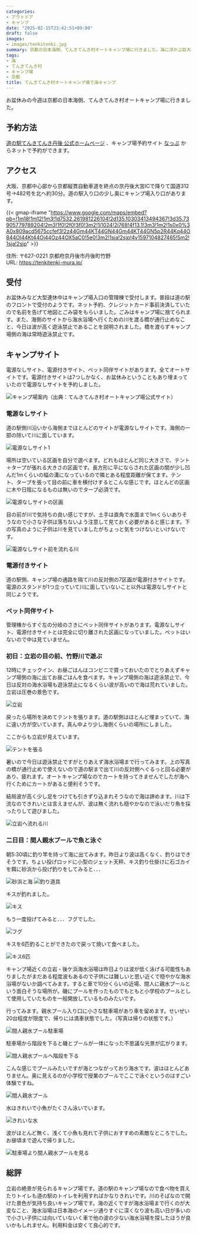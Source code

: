 ```yaml
---
categories:
- アウトドア
- キャンプ
date: "2025-02-15T23:42:51+09:00"
draft: false
images: 
- images/tenkitenki.jpg
summary: 京都の日本海側、てんきてんき村オートキャンプ場に行きました。海に浮かぶ巨大な一枚岩、立岩が眼の前にあります。海の中にプールを作ってしまった間人親水プールも楽しく遊べおすすめです。
tags:
- 海
- てんきてんき村
- キャンプ場
- 京都
title: てんきてんき村オートキャンプ場で海キャンプ
---
```


お盆休みの今週は京都の日本海側、てんきてんき村オートキャンプ場に行きました。

## 予約方法

[道の駅てんきてんき丹後 公式ホームページ](https://tenkitenki-mura.jp/)
、キャンプ場予約サイト [なっぷ](https://www.nap-camp.com/)
からネットで予約ができます。

## アクセス

大阪、京都中心部から京都縦貫自動車道を終点の京丹後大宮ICで降りて国道312号→482号を北へ約30分。道の駅入り口の少し奥にキャンプ場入り口があります。

{{< gmap-iframe "https://www.google.com/maps/embed?pb=!1m18!1m12!1m3!1d7532.261981226104!2d135.10303413494367!3d35.73905779789204!2m3!1f0!2f0!3f0!3m2!1i1024!2i768!4f13.1!3m3!1m2!1s0x0%3A0x809acd5675ccfef3!2z44Gm44KT44GN44Gm44KT44GN5p2R44Kq44O844OI44Kt44Oj44Oz44OX5aC0!5e0!3m2!1sja!2sjp!4v1597104827465!5m2!1sja!2sjp" >}}

住所: 〒627-0221 京都府京丹後市丹後町竹野\
URL: <https://tenkitenki-mura.jp/>

## 受付

お盆休みなど大型連休中はキャンプ場入口の管理棟で受付します。普段は道の駅のフロントで受付のようです。ネット予約、クレジットカード事前決済していたので名前を告げて地図とごみ袋をもらいました。ごみはキャンプ場に捨てられます。また、海側のサイトから海水浴場へ行くための川を渡る橋が通行止めなこと、今日は波が高く遊泳禁止であることを説明されました。橋を渡らずキャンプ場側の海は常時遊泳禁止です。

## キャンプサイト

電源なしサイト、電源付きサイト、ペット同伴サイトがあります。全てオートサイトです。電源付きサイトは7つしかなく、お盆休みということもあり埋まっていたので電源なしサイトを予約しました。

![キャンプ場案内（出典：てんきてんき村オートキャンプ場公式サイト）](./images/screenshot.png)

### 電源なしサイト

道の駅側川沿いから海側までほとんどのサイトが電源なしサイトです。海側の一部の除いて川に面しています。

![電源なしサイト1](./images/IMG_5062.jpg)

場所は空いている区画を自分で選べます。どれもほとんど同じ大きさで、テント＋タープが張れる大きさの区画です。長方形に平にならされた区画の間が少し凹んだ1mくらいの幅の溝になっているので隣とある程度距離が保てます。テント、タープを張って目の前に車を横付けするとこんな感じです。ほとんどの区画に木や日陰になるものは無いのでタープ必須です。

![電源なしサイトの区画](./images/IMG_5063.jpg)

目の前が川で気持ちの良い感じですが、土手は直角で水面まで1mくらいありそうなので小さな子供は落ちないよう注意して見ておく必要があると感じます。下の写真のように子供は川を見ていましたがちょっと気をつけないといけないです。

![電源なしサイト前を流れる川](./images/IMG_5060.jpg)

### 電源付きサイト

道の駅側、キャンプ場の通路を隔て川の反対側の7区画が電源付きサイトです。電源のスタンドが1つ立っていて川に面していないこと以外は電源なしサイトと同じようです。

### ペット同伴サイト

管理棟からすぐ左の分岐のさきにペット同伴サイトがあります。電源なしサイト、電源付きサイトとは完全に切り離された区画になっていました。ペットはいないので中は見ていません。

### 初日：立岩の目の前、竹野川で遊ぶ

12時にチェックイン、お昼ごはんはコンビニで買っておいたのでとりあえずキャンプ場側の海に出てお昼ごはんを食べます。キャンプ場側の海は遊泳禁止で、今日は反対の海水浴場も遊泳禁止になるくらい波が高いので海は荒れていました。立岩は圧巻の景色です。

![立岩](./images/IMG_5058.jpg)

戻ったら場所を決めてテントを張ります。道の駅側はほとんど埋まっていて、海に違い方が空いています。真ん中より少し海側くらいの場所にしました。

ここからも立岩が見えています。

![テントを張る](./images/IMG_5061.jpg)

暑いので今日は遊泳禁止ですがとりあえず海水浴場まで行ってみます。上の写真の橋が通行止めで使えないので道の駅まで出て川の反対側へぐるっと回る必要があり、疲れます。オートキャンプ場なのでカートを持ってきませんでしたが海へ行くためにカートがあると便利そうです。

結局波が高く少し足をつけても引きずり込まれそうなので海は諦めます。川は下流なのできれいとは言えませんが、波は無く流れも穏やかなので泳いだり魚を採ったりして遊びました。

![立岩へ流れる川](./images/IMG_5057.jpg)

### 二日目：間人親水プールで魚と泳ぐ

朝5:30頃に釣り竿を持って海に出てみます。昨日より波は高くなく、釣りはできそうです。ちょい投げロッドに小型のジェット天秤、キス釣り仕掛けに石ゴカイを餌に砂浜から投げ釣りをしてみると．．．

![砂浜と海](./images/IMG_5082.jpg) ![釣り道具](./images/IMG_5079.jpg)

キスが釣れました。

![キス](./images/IMG_5080.jpg)

もう一度投げてみると．．．フグでした。

![フグ](./images/IMG_5085.jpg)

キスを6匹釣ることができたので戻って焼いて食べました。

![キス6匹](./images/IMG_5087.jpg)

キャンプ場近くの立岩・後ケ浜海水浴場は昨日よりは波が低く泳げる可能性もありましたがまだある程度波もあるので子供には難しいと思い近くで穏やかな海水浴場がないか調べてみます。すると車で10分くらいの近場、間人に親水プールという面白そうな場所が。磯にプールを作ったものでもともと小学校のプールとして使用していたものを一般開放しているものみたいです。

行ってみます。親水プール入り口に小さな駐車場があり車を留めます。せいぜい20台程度が限度で、帰りには満車状態でした。（写真は帰りの状態です。）

![間人親水プール駐車場](./images/IMG_5106_1.jpg)

駐車場から階段を下ると磯とプールが一体になった不思議な光景が広がります。

![間人親水プールへ階段を下る](./images/IMG_5091.jpg)

こんな感じでプールみたいですが海とつながっており海水です。波はほとんどありません。奥に見えるのが小学校で授業のプールでここで泳ぐというのはすごい体験ですね。

![間人親水プール](./images/IMG_5093.jpg)

水はきれいで小魚がたくさん泳いでいます。

![きれいな水](./images/IMG_5095.jpg)

波がほとんど無く、浅くて小魚も見れて子供におすすめの素敵なところでした。お昼頃まで遊んで帰りました。

![駐車場より間人親水プールを見る](./images/IMG_5104_01.jpg)

## 総評

立岩の絶景が見られるキャンプ場です。道の駅のキャンプ場なので食べ物を買えたりトイレも道の駅のトイレを利用すればかなりきれいです。川のそばなので開けた景色が気持ち良いキャンプ場です。海の近くですが海水浴場まで行くのが大変なこと、海水浴場は日本海のイメージ通りすぐに深くなり波も高い日が多いので小さい子供には向いていないく車で他の波の少ない海水浴場を探したほうが良いかもしれません。利用料金は安くて良心的です。
